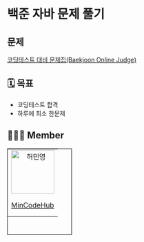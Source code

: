 # 백준 자바 문제 풀기

## 문제

[코딩테스트 대비 문제집(Baekjoon Online Judge)](https://www.acmicpc.net/problem/tags)

## 🗓 목표

- 코딩테스트 합격
- 하루에 최소 한문제


## 👨‍👩‍👧 Member  
  
<table style="border: 1px solid black; width: 150px; height: 200px; text-align: center;">
  <tr>
    <td style="text-align: center;">
      <img src="https://avatars.githubusercontent.com/u/80142915?v=4" alt="허민영" width="100" height="100">
    </td>
  </tr>
  <tr>
    <td style="text-align: center; vertical-align: middle; height: 50px;">
      <a href="https://github.com/MinCodeHub">MinCodeHub</a>
    </td>
  </tr>
</table>



